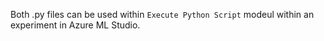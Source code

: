 Both .py files can be used within `Execute Python Script` modeul within an experiment in Azure ML Studio.
